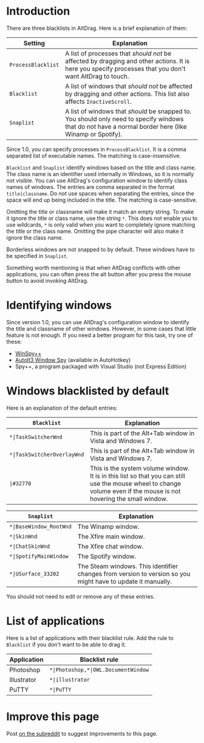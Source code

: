 # Introduction

There are three blacklists in AltDrag. Here is a brief explanation of them:

| Setting            | Explanation |
| -------            | ----------- |
| `ProcessBlacklist` | A list of processes that *should not* be affected by dragging and other actions. It is here you specify processes that you don't want AltDrag to touch. |
| `Blacklist`        | A list of windows that *should not* be affected by dragging and other actions. This list also affects `InactiveScroll`. |
| `Snaplist`         | A list of windows that *should* be snapped to. You should only need to specify windows that do not have a normal border here (like Winamp or Spotify). |

Since 1.0, you can specify processes in `ProcessBlacklist`. It is a comma separated list of executable names. The matching is case-insensitive.

`Blacklist` and `Snaplist` identify windows based on the title and class name. The class name is an identifier used internally in Windows, so it is normally not visible. You can use AltDrag's configuration window to identify class names of windows. The entries are comma separated in the format `title|classname`. Do not use spaces when separating the entries, since the space will end up being included in the title. The matching is case-sensitive.

Omitting the title or classname will make it match an empty string. To make it ignore the title or class name, use the string `*`. This does not enable you to use wildcards, `*` is only valid when you want to completely ignore matching the title or the class name. Omitting the pipe character will also make it ignore the class name.

Borderless windows are not snapped to by default. These windows have to be specified in `Snaplist`.

Something worth mentioning is that when AltDrag conflicts with other applications, you can often press the alt button after you press the mouse button to avoid invoking AltDrag.


# Identifying windows

Since version 1.0, you can use AltDrag's configuration window to identify the title and classname of other windows. However, in some cases that little feature is not enough. If you need a better program for this task, try one of these:

- [WinSpy++](http://www.catch22.net/software/winspy-17)
- [AutoIt3 Window Spy](http://www.autohotkey.com/) (available in AutoHotkey)
- Spy++, a program packaged with Visual Studio (not Express Edition)


# Windows blacklisted by default

Here is an explanation of the default entries:

| `Blacklist`                                | Explanation |
| -----------                                | ----------- |
| <code>*&#124;TaskSwitcherWnd</code>        | This is part of the Alt+Tab window in Vista and Windows 7. |
| <code>*&#124;TaskSwitcherOverlayWnd</code> | This is part of the Alt+Tab window in Vista and Windows 7. |
| <code>&#124;#32770</code>                  | This is the system volume window. It is in this list so that you can still use the mouse wheel to change volume even if the mouse is not hovering the small window. |

| `Snaplist`                                 | Explanation |
| ----------                                 | ----------- |
| <code>*&#124;BaseWindow_RootWnd</code>     | The Winamp window. |
| <code>*&#124;SkinWnd</code>                | The Xfire main window. |
| <code>*&#124;ChatSkinWnd</code>            | The Xfire chat window. |
| <code>*&#124;SpotifyMainWindow</code>      | The Spotify window. |
| <code>*&#124;USurface_33202</code>         | The Steam windows. This identifier changes from version to version so you might have to update it manually. |

You should not need to edit or remove any of these entries. 


# List of applications

Here is a list of applications with their blacklist rule. Add the rule to `Blacklist` if you don't want to be able to drag it.

| Application   | Blacklist rule |
| -----------   | -------------- |
| Photoshop     | <code>*&#124;Photoshop,&#42;&#124;OWL.DocumentWindow</code> |
| Illustrator   | <code>*&#124;illustrator</code> |
| PuTTY         | <code>*&#124;PuTTY</code> |


# Improve this page

Post [on the subreddit](http://www.reddit.com/r/stefansundin/) to suggest improvements to this page.
